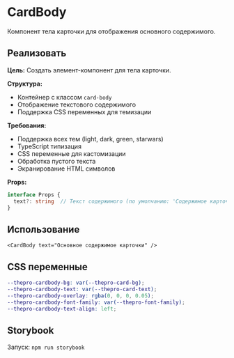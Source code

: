 # CardBody

Компонент тела карточки для отображения основного содержимого.

## Реализовать

**Цель:** Создать элемент-компонент для тела карточки.

**Структура:**
- Контейнер с классом `card-body`
- Отображение текстового содержимого
- Поддержка CSS переменных для темизации

**Требования:**
- Поддержка всех тем (light, dark, green, starwars)
- TypeScript типизация
- CSS переменные для кастомизации
- Обработка пустого текста
- Экранирование HTML символов

**Props:**
```typescript
interface Props {
  text?: string  // Текст содержимого (по умолчанию: 'Содержимое карточки')
}
```

## Использование

```vue
<CardBody text="Основное содержимое карточки" />
```

## CSS переменные

```scss
--thepro-cardbody-bg: var(--thepro-card-bg);
--thepro-cardbody-text: var(--thepro-card-text);
--thepro-cardbody-overlay: rgba(0, 0, 0, 0.05);
--thepro-cardbody-font-family: var(--thepro-font-family);
--thepro-cardbody-text-align: left;
```

## Storybook

Запуск: `npm run storybook`
